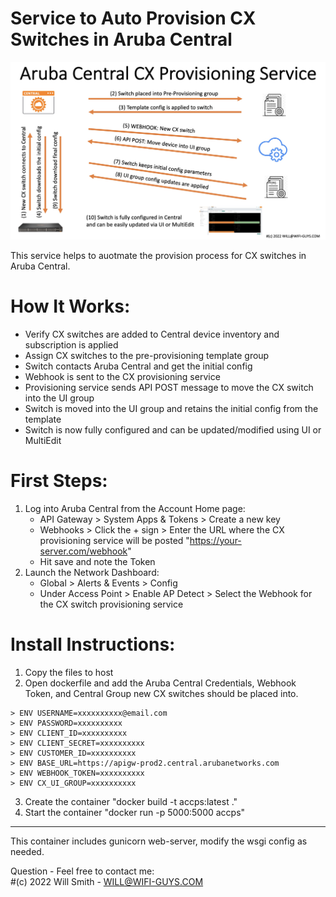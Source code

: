 # Service to Auto Provision CX Switches in Aruba Central


![ACCPS](https://github.com/WifiGuyWill/Aruba-Central-CX-Provisioning-Service/blob/main/img/ACCPS.jpg?raw=true "ACCPS")

This service helps to auotmate the provision process for CX switches in Aruba Central.


# How It Works:

  * Verify CX switches are added to Central device inventory and subscription is applied
  * Assign CX switches to the pre-provisioning template group
  * Switch contacts Aruba Central and get the initial config
  * Webhook is sent to the CX provisioning service
  * Provisioning service sends API POST message to move the CX switch into the UI group
  * Switch is moved into the UI group and retains the initial config from the template
  * Switch is now fully configured and can be updated/modified using UI or MultiEdit


# First Steps:

  1. Log into Aruba Central from the Account Home page:  
     * API Gateway > System Apps & Tokens > Create a new key
     * Webhooks > Click the + sign > Enter the URL where the CX provisioning service will be posted "https://your-server.com/webhook"
     * Hit save and note the Token
  2. Launch the Network Dashboard:  
     * Global > Alerts & Events > Config  
     * Under Access Point > Enable AP Detect > Select the Webhook for the CX switch provisioning service
 
# Install Instructions:

  1. Copy the files to host
  2. Open dockerfile and add the Aruba Central Credentials, Webhook Token, and Central Group new CX switches should be placed into.

    > ENV USERNAME=xxxxxxxxxx@email.com  
    > ENV PASSWORD=xxxxxxxxxx  
    > ENV CLIENT_ID=xxxxxxxxxx  
    > ENV CLIENT_SECRET=xxxxxxxxxx  
    > ENV CUSTOMER_ID=xxxxxxxxxx  
    > ENV BASE_URL=https://apigw-prod2.central.arubanetworks.com   
    > ENV WEBHOOK_TOKEN=xxxxxxxxxx  
    > ENV CX_UI_GROUP=xxxxxxxxxx
  
  3. Create the container "docker build -t accps:latest ."
  4. Start the container "docker run -p 5000:5000 accps"
  
- - - -

This container includes gunicorn web-server, modify the wsgi config as needed.


Question - Feel free to contact me:   
#(c) 2022 Will Smith - WILL@WIFI-GUYS.COM
